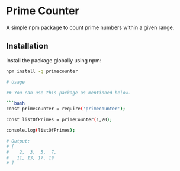 # Prime Counter

A simple npm package to count prime numbers within a given range.

## Installation

Install the package globally using npm:

```bash
npm install -g primecounter

# Usage

## You can use this package as mentioned below.

```bash
const primeCounter = require('primecounter');

const listOfPrimes = primeCounter(1,20);

console.log(listOfPrimes);

# Output:
# [
#    2,  3,  5,  7,
#   11, 13, 17, 19
# ]